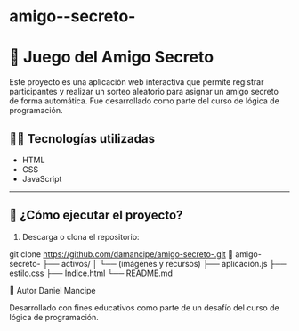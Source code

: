 # amigo--secreto-
# 🎁 Juego del Amigo Secreto

Este proyecto es una aplicación web interactiva que permite registrar participantes y realizar un sorteo aleatorio para asignar un amigo secreto de forma automática. Fue desarrollado como parte del curso de lógica de programación.

## 👨‍💻 Tecnologías utilizadas

- HTML
- CSS
- JavaScript

---

## 🚀 ¿Cómo ejecutar el proyecto?

1. Descarga o clona el repositorio:

git clone https://github.com/damancipe/amigo-secreto-.git
📁 amigo-secreto-
├── activos/
│   └── (imágenes y recursos)
├── aplicación.js
├── estilo.css
├── Índice.html
└── README.md

🧠 Autor
Daniel Mancipe

Desarrollado con fines educativos como parte de un desafío del curso de lógica de programación.
